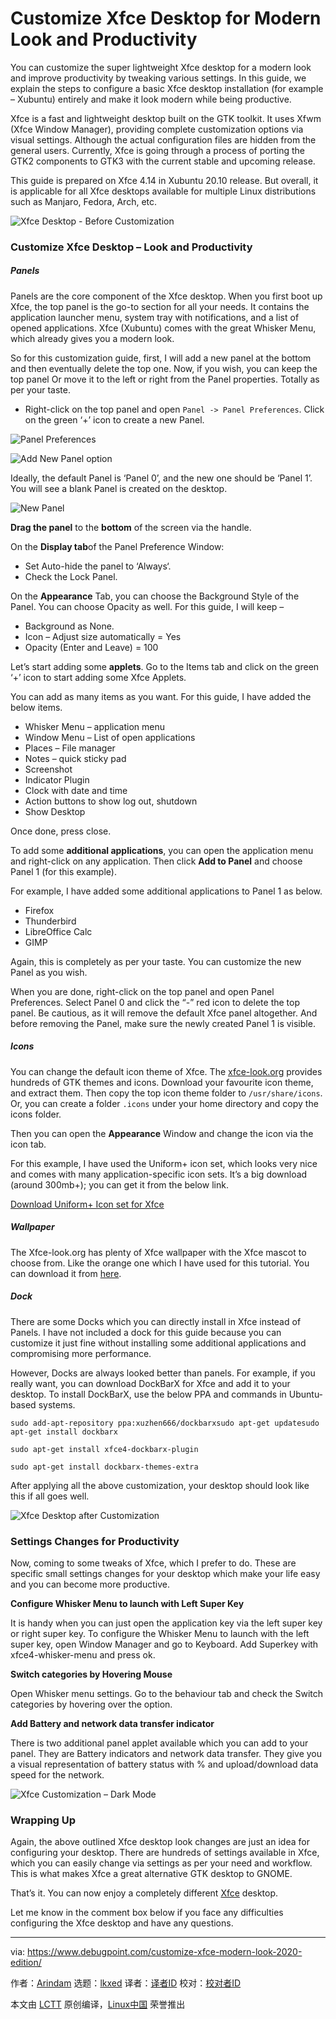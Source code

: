 [#]: subject: "Customize Xfce Desktop for Modern Look and Productivity"
[#]: via: "https://www.debugpoint.com/customize-xfce-modern-look-2020-edition/"
[#]: author: "Arindam https://www.debugpoint.com/author/admin1/"
[#]: collector: "lkxed"
[#]: translator: " "
[#]: reviewer: " "
[#]: publisher: " "
[#]: url: " "

Customize Xfce Desktop for Modern Look and Productivity
======
You can customize the super lightweight Xfce desktop for a modern look and improve productivity by tweaking various settings. In this guide, we explain the steps to configure a basic Xfce desktop installation (for example – Xubuntu) entirely and make it look modern while being productive.

Xfce is a fast and lightweight desktop built on the GTK toolkit. It uses Xfwm (Xfce Window Manager), providing complete customization options via visual settings. Although the actual configuration files are hidden from the general users. Currently, Xfce is going through a process of porting the GTK2 components to GTK3 with the current stable and upcoming release.

This guide is prepared on Xfce 4.14 in Xubuntu 20.10 release. But overall, it is applicable for all Xfce desktops available for multiple Linux distributions such as Manjaro, Fedora, Arch, etc.

![Xfce Desktop - Before Customization][1]

### Customize Xfce Desktop – Look and Productivity

##### Panels

Panels are the core component of the Xfce desktop. When you first boot up Xfce, the top panel is the go-to section for all your needs. It contains the application launcher menu, system tray with notifications, and a list of opened applications. Xfce (Xubuntu) comes with the great Whisker Menu, which already gives you a modern look.

So for this customization guide, first, I will add a new panel at the bottom and then eventually delete the top one. Now, if you wish, you can keep the top panel Or move it to the left or right from the Panel properties. Totally as per your taste.

* Right-click on the top panel and open `Panel -> Panel Preferences`. Click on the green ‘+’ icon to create a new Panel.

![Panel Preferences][2]

![Add New Panel option][3]

Ideally, the default Panel is ‘Panel 0’, and the new one should be ‘Panel 1’. You will see a blank Panel is created on the desktop.

![New Panel][4]

**Drag the panel** to the **bottom** of the screen via the handle.

On the **Display tab**of the Panel Preference Window:

* Set Auto-hide the panel to ‘Always‘.
* Check the Lock Panel.

On the **Appearance** Tab, you can choose the Background Style of the Panel. You can choose Opacity as well. For this guide, I will keep –

* Background as None.
* Icon – Adjust size automatically = Yes
* Opacity (Enter and Leave) = 100

Let’s start adding some **applets**. Go to the Items tab and click on the green ‘+’ icon to start adding some Xfce Applets.

You can add as many items as you want. For this guide, I have added the below items.

* Whisker Menu – application menu
* Window Menu – List of open applications
* Places – File manager
* Notes – quick sticky pad
* Screenshot
* Indicator Plugin
* Clock with date and time
* Action buttons to show log out, shutdown
* Show Desktop

Once done, press close.

To add some **additional applications**, you can open the application menu and right-click on any application. Then click **Add to Panel** and choose Panel 1 (for this example).

For example, I have added some additional applications to Panel 1 as below.

* Firefox
* Thunderbird
* LibreOffice Calc
* GIMP

Again, this is completely as per your taste. You can customize the new Panel as you wish.

When you are done, right-click on the top panel and open Panel Preferences. Select Panel 0 and click the “-” red icon to delete the top panel. Be cautious, as it will remove the default Xfce panel altogether. And before removing the Panel, make sure the newly created Panel 1 is visible.

##### Icons

You can change the default icon theme of Xfce. The [xfce-look.org][5] provides hundreds of GTK themes and icons. Download your favourite icon theme, and extract them. Then copy the top icon theme folder to `/usr/share/icons`. Or, you can create a folder `.icons` under your home directory and copy the icons folder.

Then you can open the **Appearance** Window and change the icon via the icon tab.

For this example, I have used the Uniform+ icon set, which looks very nice and comes with many application-specific icon sets. It’s a big download (around 300mb+); you can get it from the below link.

[Download Uniform+ Icon set for Xfce][6]

##### Wallpaper

The Xfce-look.org has plenty of Xfce wallpaper with the Xfce mascot to choose from. Like the orange one which I have used for this tutorial. You can download it from [here][7].

##### Dock

There are some Docks which you can directly install in Xfce instead of Panels. I have not included a dock for this guide because you can customize it just fine without installing some additional applications and compromising more performance.

However, Docks are always looked better than panels. For example, if you really want, you can download DockBarX for Xfce and add it to your desktop. To install DockBarX, use the below PPA and commands in Ubuntu-based systems.

```
sudo add-apt-repository ppa:xuzhen666/dockbarxsudo apt-get updatesudo apt-get install dockbarx
```

```
sudo apt-get install xfce4-dockbarx-plugin
```

```
sudo apt-get install dockbarx-themes-extra
```

After applying all the above customization, your desktop should look like this if all goes well.

![Xfce Desktop after Customization][8]

### Settings Changes for Productivity

Now, coming to some tweaks of Xfce, which I prefer to do. These are specific small settings changes for your desktop which make your life easy and you can become more productive.

**Configure Whisker Menu to launch with Left Super Key**

It is handy when you can just open the application key via the left super key or right super key. To configure the Whisker Menu to launch with the left super key, open Window Manager and go to Keyboard. Add Superkey with xfce4-whisker-menu and press ok.

**Switch categories by Hovering Mouse**

Open Whisker menu settings. Go to the behaviour tab and check the Switch categories by hovering over the option.

**Add Battery and network data transfer indicator**

There is two additional panel applet available which you can add to your panel. They are Battery indicators and network data transfer. They give you a visual representation of battery status with % and upload/download data speed for the network.

![Xfce Customization – Dark Mode][9]

### Wrapping Up

Again, the above outlined Xfce desktop look changes are just an idea for configuring your desktop. There are hundreds of settings available in Xfce, which you can easily change via settings as per your need and workflow. This is what makes Xfce a great alternative GTK desktop to GNOME.

That’s it. You can now enjoy a completely different [Xfce][10] desktop.

Let me know in the comment box below if you face any difficulties configuring the Xfce desktop and have any questions.

--------------------------------------------------------------------------------

via: https://www.debugpoint.com/customize-xfce-modern-look-2020-edition/

作者：[Arindam][a]
选题：[lkxed][b]
译者：[译者ID](https://github.com/译者ID)
校对：[校对者ID](https://github.com/校对者ID)

本文由 [LCTT](https://github.com/LCTT/TranslateProject) 原创编译，[Linux中国](https://linux.cn/) 荣誉推出

[a]: https://www.debugpoint.com/author/admin1/
[b]: https://github.com/lkxed
[1]: https://www.debugpoint.com/wp-content/uploads/2020/11/Xfce-Desktop-Before-Customization-1024x576.jpg
[2]: https://www.debugpoint.com/wp-content/uploads/2020/11/Panel-Preferences.jpg
[3]: https://www.debugpoint.com/wp-content/uploads/2020/11/Add-New-Panel-option.jpg
[4]: https://www.debugpoint.com/wp-content/uploads/2020/11/New-Panel.jpg
[5]: https://www.xfce-look.org/browse/cat/
[6]: https://www.xfce-look.org/p/1012468/
[7]: https://www.xfce-look.org/p/1351819/
[8]: https://www.debugpoint.com/wp-content/uploads/2020/11/Xfce-Desktop-after-Customization.jpg
[9]: https://www.debugpoint.com/wp-content/uploads/2020/11/Xfce-Customization-Dark-Mode.jpg
[10]: https://www.debugpoint.com/tag/xfce
